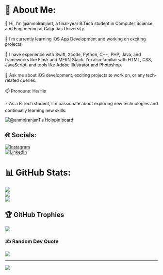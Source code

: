 # 💫 About Me:
🔭 Hi, I’m @anmolranjan1, a final-year B.Tech student in Computer Science and Engineering at Galgotias University.<br>  
🌱 I’m currently learning iOS App Development and working on exciting projects.<br>  
🤔 I have experience with Swift, Xcode, Python, C++, PHP, Java, and frameworks like Flask and MERN Stack. I'm also familiar with HTML, CSS, JavaScript, and tools like Adobe Illustrator and Photoshop.<br>  
💬 Ask me about iOS development, exciting projects to work on, or any tech-related queries.<br>  
📫 Pronouns: He/His<br>  
⚡ As a B.Tech student, I’m passionate about exploring new technologies and continually learning new skills.

[![@anmolranjan1's Holopin board](https://holopin.me/anmolranjan1)](https://holopin.io/@anmolranjan1)

## 🌐 Socials:
[![Instagram](https://img.shields.io/badge/Instagram-%23E4405F.svg?logo=Instagram&logoColor=white)](https://instagram.com/anmol_ranjan_srivastava)  
[![LinkedIn](https://img.shields.io/badge/LinkedIn-%230077B5.svg?logo=linkedin&logoColor=white)](https://linkedin.com/in/anmol-ranjan-098907224)

# 📊 GitHub Stats:
![](https://github-readme-stats-git-masterrstaa-rickstaa.vercel.app/api?username=anmolranjan1&theme=nightowl&hide_border=true&include_all_commits=true&count_private=false)<br/>
![](https://github-readme-streak-stats.herokuapp.com/?user=anmolranjan1&theme=nightowl&hide_border=true)<br/>
![](https://github-readme-stats-git-masterrstaa-rickstaa.vercel.app/api/top-langs/?username=anmolranjan1&theme=nightowl&hide_border=true&include_all_commits=true&count_private=false&layout=compact)

## 🏆 GitHub Trophies
![](https://github-profile-trophy.vercel.app/?username=anmolranjan1&theme=radical&no-frame=false&no-bg=true&margin-w=4)

### ✍️ Random Dev Quote
![](https://quotes-github-readme.vercel.app/api?type=horizontal&theme=tokyonight)

---
[![](https://visitcount.itsvg.in/api?id=anmolranjan1&icon=5&color=6)](https://visitcount.itsvg.in)
